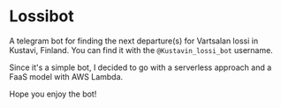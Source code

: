 # Lossibot

A telegram bot for finding the next departure(s) for Vartsalan lossi in Kustavi, Finland. You can find it with the `@Kustavin_lossi_bot` username.

Since it's a simple bot, I decided to go with a serverless approach and a FaaS model with AWS Lambda.

Hope you enjoy the bot!